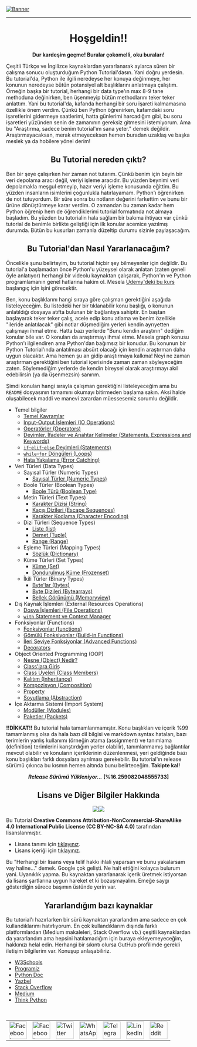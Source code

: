 
[![Banner](https://github.com/myygunduz/My-Blender-Works/blob/main/assets/specialedition/python-eğitimi-video.gif)](https://github.com/myygunduz)

<hr>

<h1 align='center'> Hoşgeldin!! </h1>

<p align=center> <b>Dur kardeşim geçme! Buralar çokomelli, oku buraları!</b> </p>

Çeşitli Türkçe ve İngilizce kaynaklardan yararlanarak aylarca süren bir çalışma sonucu oluşturduğum Python Tutorial'dasın. Yani doğru yerdesin. Bu tutorial'da, Python ile ilgili neredeyse her konuya değinmeye, her konunun neredeyse bütün potansiyel alt başlıklarını anlatmaya çalıştım. Örneğin başka bir tutorial, herhangi bir data type'ın max 8-9 tane methoduna değinirken, ben üşenmeyip bütün methodlarını teker teker anlattım. Yani bu tutorial'da, kafanda herhangi bir soru işareti kalmamasına özellikle önem verdim. Çünkü ben Python öğrenirken, kafamdaki soru işaretlerini gidermeye saatlerimi, hatta günlerimi harcadığım gibi, bu soru işaretleri yüzünden senin de zamanının gereksiz gitmesini istemiyorum. Ama bu "Araştırma, sadece benim tutorial'ım sana yeter." demek değildir. Araştırmayacaksan, merak etmeyeceksen hemen buradan uzaklaş ve başka meslek ya da hobilere yönel derim!

<h2 align='center'> Bu Tutorial nereden çıktı? </h2>

Ben bir şeye çalışırken her zaman not tutarım. Çünkü benim için beyin bir veri depolama aracı değil, veriyi işleme aracıdır. Bu yüzden beynimi veri depolamakla meşgul etmeyip, hazır veriyi işleme konusunda eğittim. Bu yüzden insanların isimlerini çoğunlukla hatırlayamam. Python'ı öğrenirken de not tutuyordum. Bir süre sonra bu notların değerini farkettim ve bunu bir ürüne dönüştürmeye karar verdim. O zamandan bu zaman kadar hem Python öğrenip hem de öğrendiklerimi tutorial formatında not almaya başladım. Bu yüzden bu tutorialin hala sağlam bir bakıma ihtiyacı var çünkü tutorial de benimle birlikte geliştiği için ilk konular acemice yazılmış durumda. Bütün bu kusurları zamanla düzeltip durumu sizinle paylaşacağım.

<h2 align='center'> Bu Tutorial'dan Nasıl Yararlanacağım? </h2>

Öncelikle şunu belirteyim, bu tutorial hiçbir şey bilmeyenler için değildir. Bu tutorial'a başlamadan önce Python'u yüzeysel olarak anlatan (zaten geneli öyle anlatıyor) herhangi bir videolu kaynaktan çalışarak, Python'ın ve Python programlamanın genel hatlarına hakim ol. Mesela [Udemy'deki bu kurs](https://www.udemy.com/course/sifirdan-ileri-seviyeye-python/) başlangıç için işini görecektir.

Ben, konu başlıklarını hangi sıraya göre çalışman gerektiğini aşağıda listeleyeceğim. Bu listedeki her bir tıklanabilir konu başlığı, o konunun anlatıldığı dosyaya atıfta bulunan bir bağlantıya sahiptir. En baştan başlayarak teker teker çalış, acele edip konu atlama ve benim özellikle "ileride anlatılacak" gibi notlar düşmediğim yerleri kendin ayrıyetten çalışmayı ihmal etme. Hatta bazı yerlerde "Bunu kendin araştırın" dediğim konular bile var. O konuları da araştırmayı ihmal etme. Mesela graph konusu Python'ı ilgilendiren ama Python'dan bağımsız bir konudur. Bu konunun bir Python Tutorial'ında anlatılması absürt olacağı için kendin araştırman daha uygun olacaktır. Ama hemen şu an gidip araştırmaya kalkma! Neyi ne zaman araştırman gerektiğini ben tutorial içerisinde zaman zaman söyleyeceğim zaten. Söylemediğim yerlerde de kendin bireysel olarak araştırmayı akıl edebilirsin (ya da üşenmezsin) sanırım.

Şimdi konuları hangi sırayla çalışman gerektiğini listeleyeceğim ama bu `README` dosyasının tamamını okumayı bitirmeden başlama sakın. Aksi halde oluşabilecek maddi ve manevi zarardan müessesemiz sorumlu değildir.
- Temel bilgiler
    - [Temel Kavramlar](https://github.com/e-k-eyupoglu/python_tutorial/blob/main/python_tutorial/basic_concepts.md)
    - [Input-Output İşlemleri (IO Operations)](https://github.com/e-k-eyupoglu/python_tutorial/blob/main/python_tutorial/IO.md)
    - [Operatörler (Operators)](https://github.com/e-k-eyupoglu/python_tutorial/blob/main/python_tutorial/operators.md)
    - [Deyimler, İfadeler ve Anahtar Kelimeler (Statements, Expressions and Keywords)](https://github.com/e-k-eyupoglu/python_tutorial/blob/main/python_tutorial/statements/statements_and_keywords.md)
    - [`if`-`elif`-`else` Deyimleri (Statements)](https://github.com/e-k-eyupoglu/python_tutorial/blob/main/python_tutorial/statements/if-elif-else.md)
    - [`while`-`for` Döngüleri (Loops)](https://github.com/e-k-eyupoglu/python_tutorial/blob/main/python_tutorial/statements/while-for_loops.md)
    - [Hata Yakalama (Error Catching)](https://github.com/e-k-eyupoglu/python_tutorial/blob/main/python_tutorial/statements/error_catching.md)
- Veri Türleri (Data Types)
    - Sayısal Türler (Numeric Types)
        - [Sayısal Türler (Numeric Types)](https://github.com/e-k-eyupoglu/python_tutorial/blob/main/python_tutorial/data_types/numeric_types/numeric_types.md)
    - Boole Türler (Boolean Types)
        - [Boole Türü (Boolean Type)](https://github.com/e-k-eyupoglu/python_tutorial/blob/main/python_tutorial/data_types/boolean_types/bool.md)
    - Metin Türleri (Text Types)
        - [Karakter Dizisi (String)](https://github.com/e-k-eyupoglu/python_tutorial/blob/main/python_tutorial/data_types/text_type/string.md)
        - [Kaçış Dizileri (Escape Sequences)](https://github.com/e-k-eyupoglu/python_tutorial/blob/main/python_tutorial/data_types/text_type/escape_sequences.md)
        - [Karakter Kodlama (Character Encoding)](https://github.com/e-k-eyupoglu/python_tutorial/blob/main/python_tutorial/data_types/text_type/character_encoding.md)
    - Dizi Türleri (Sequence Types)
        - [Liste (list)](https://github.com/e-k-eyupoglu/python_tutorial/blob/main/python_tutorial/data_types/sequence_types/list.md)
        - [Demet (Tuple)](https://github.com/e-k-eyupoglu/python_tutorial/blob/main/python_tutorial/data_types/sequence_types/tuple.md)
        - [Range (Range)](https://github.com/e-k-eyupoglu/python_tutorial/blob/main/python_tutorial/data_types/sequence_types/range.md)
    - Eşleme Türleri (Mapping Types)
        - [Sözlük (Dictionary)](https://github.com/e-k-eyupoglu/python_tutorial/blob/main/python_tutorial/data_types/mapping_type/dictionary.md)
    - Küme Türleri (Set Types)
        - [Küme (Set)](https://github.com/e-k-eyupoglu/python_tutorial/blob/main/python_tutorial/data_types/set_types/set.md)
        - [Dondurulmuş Küme (Frozenset)](https://github.com/e-k-eyupoglu/python_tutorial/blob/main/python_tutorial/data_types/set_types/frozenset.md)
    - İkili Türler (Binary Types)
        - [Byte'lar (Bytes)](https://github.com/e-k-eyupoglu/python_tutorial/blob/main/python_tutorial/data_types/binary_types/bytes.md)
        - [Byte Dizileri (Bytearrays)](https://github.com/e-k-eyupoglu/python_tutorial/blob/main/python_tutorial/data_types/binary_types/bytearrays.md)
        - [Bellek Görünümü (Memoryview)](https://github.com/e-k-eyupoglu/python_tutorial/blob/main/python_tutorial/data_types/binary_types/memoryview.md)
- Dış Kaynak İşlemleri (External Resources Operations)
    - [Dosya İşlemleri (File Operations)](https://github.com/e-k-eyupoglu/python_tutorial/blob/main/python_tutorial/file_operations.md)
    - [`with` Statement ve Context Manager](https://github.com/e-k-eyupoglu/python_tutorial/blob/main/python_tutorial/statements/with_ve_context_manager.md)
- Fonksiyonlar (Functions)
    - [Fonksiyonlar (functions)](https://github.com/e-k-eyupoglu/python_tutorial/blob/main/python_tutorial/fonksiyonlar/functions.md)
    - [Gömülü Fonksiyonlar (Build-in Functions)](https://github.com/e-k-eyupoglu/python_tutorial/blob/main/python_tutorial/fonksiyonlar/build-in_functions.md)
    - [İleri Seviye Fonksiyonlar (Advanced Functions)](https://github.com/e-k-eyupoglu/python_tutorial/blob/main/python_tutorial/fonksiyonlar/advanced_functions.md)
    - [Decorators](https://github.com/e-k-eyupoglu/python_tutorial/blob/main/python_tutorial/fonksiyonlar/decorators.md)
- Object Oriented Programming (OOP)
    - [Nesne (Object) Nedir?](https://github.com/e-k-eyupoglu/python_tutorial/blob/main/python_tutorial/OOP/what_is_object.md)
    - [Class'lara Giriş](https://github.com/e-k-eyupoglu/python_tutorial/blob/main/python_tutorial/OOP/beginning_of_classes.md)
    - [Class Üyeleri (Class Members)](https://github.com/e-k-eyupoglu/python_tutorial/blob/main/python_tutorial/OOP/class_members.md)
    - [Kalıtım (Inheritance)](https://github.com/e-k-eyupoglu/python_tutorial/blob/main/python_tutorial/OOP/Inheritance.md)
    - [Kompozisyon (Composition)](https://github.com/e-k-eyupoglu/python_tutorial/blob/main/python_tutorial/OOP/composition.md)
    - [Property](https://github.com/e-k-eyupoglu/python_tutorial/blob/main/python_tutorial/OOP/property.md)
    - [Soyutlama (Abstraction)](https://github.com/e-k-eyupoglu/python_tutorial/blob/main/python_tutorial/OOP/abstract.md)
- İçe Aktarma Sistemi (Import System)
    - [Modüller (Modules)](https://github.com/e-k-eyupoglu/python_tutorial/blob/main/python_tutorial/modules.md)
    - [Paketler (Packets)](https://github.com/e-k-eyupoglu/python_tutorial/blob/main/python_tutorial/packets.md)

**!!DİKKAT!!** Bu tutorial hala tamamlanmamıştır. Konu başlıkları ve içerik %99 tamamlanmış olsa da hala bazı dil bilgisi ve markdown syntax hataları, bazı terimlerin yanlış kullanımı (örneğin atama (assignment) ve tanımlama (definition) terimlerini karıştırdığım yerler olabilir), tanımlanmamış bağlantılar mevcut olabilir ve konuların içeriklerinin düzenlenmesi, yeri geldiğinde bazı konu başlıkları farklı dosyalara ayrılması gerekebilir. Bu tutorial'ın release sürümü çıkınca bu kısmın hemen altında bunu belirteceğim. **Takipte kal!**

<p align=center> <b><i>Release Sürümü Yükleniyor...</b></i> <b>[%16.259082048555733]</b> </p>

<h2 align='center'> Lisans ve Diğer Bilgiler Hakkında </h2>
<p align=center><img src="https://img.shields.io/static/v1?label=&message=Python&style=flat-square&logo=python&labelColor=346b9a&color=346b9a&logoColor=ffffff"/><img src="https://img.shields.io/static/v1?label=Version&message=3.9.2&style=flat-square&labelColor=green&color=green"/></p>

Bu Tutorial **Creative Commons Attribution-NonCommercial-ShareAlike 4.0 International Public License (CC BY-NC-SA 4.0)** tarafından lisanslanmıştır.
- Lisans tanımı için [tıklayınız](https://creativecommons.org/licenses/by-nc-sa/4.0/).
- Lisans içeriği için [tıklayınız](https://creativecommons.org/licenses/by-nc-sa/4.0/legalcode).

Bu "Herhangi bir lisans veya telif hakkı ihlali yaparsan ve bunu yakalarsam vay haline..." demek. Google çok gelişti. Ne halt ettiğini kolayca bulurum yani. Uyanıklık yapma. Bu kaynaktan yararlanarak içerik üretmek istiyorsan da lisans şartlarına uygun hareket et ki bozuşmayalım. Emeğe saygı gösterdiğin sürece başımın üstünde yerin var.

<h2 align='center'> Yararlandığım bazı kaynaklar </h2>

Bu tutorial'ı hazırlarken bir sürü kaynaktan yararlandım ama sadece en çok kullandıklarımı hatırlıyorum. En çok kullandıklarım dışında farklı platformlardan (Medium makaleleri, Stack Overflow vb.) çeşitli kaynaklardan da yararlandım ama hepsini hatılamadığım için buraya ekleyemeyeceğim, hakkınızı helal edin. Herhangi bir sıkıntı olursa GutHub profilimde gerekli iletişim bilgilerim var. Konuşup anlaşabiliriz.

- [W3Schools](https://www.w3schools.com/python/ "https://www.w3schools.com/python/")
- [Programiz](https://www.programiz.com/python-programming "https://www.programiz.com/python-programming")
- [Python Doc](https://docs.python.org/3/ "https://docs.python.org/3/")
- [Yazbel](https://python-istihza.yazbel.com/ "https://python-istihza.yazbel.com/")
- [Stack Overflow](https://stackoverflow.com/ "https://stackoverflow.com/")
- [Medium](https://medium.com/ "https://medium.com/")
- [Think Python](https://greenteapress.com/thinkpython/html/index.html "https://greenteapress.com/thinkpython/html/index.html")
<br>
<table align='center'>
	<tr>
		<td>
			<a href="https://web.facebook.com/sharer.php?t=Güzel%20bir%20Python%20eğitimi%20buldum%20bir%20göz%20at&u=https://github.com/e-k-eyupoglu/python_tutorial&_rdc=1&_rdr">
				<img src="https://github.com/gayanvoice/github-active-users-monitor/raw/master/public/images/icons/facebook.svg" height="48" width="48" alt="Facebook"/>
			</a>
		</td>
		<td>
			<a href="https://www.facebook.com/dialog/send?link=https://github.com/e-k-eyupoglu/python_tutorial&app_id=291494419107518&redirect_uri=https://github.com/e-k-eyupoglu/python_tutorial">
				<img src="https://github.com/gayanvoice/github-active-users-monitor/raw/master/public/images/icons/facebook_messenger.svg" height="48" width="48" alt="Facebook Messenger"/>
			</a>
		</td>
		<td>
			<a href="https://twitter.com/intent/tweet?text=Güzel%20bir%20Python%20eğitimi%20buldum%20bir%20göz%20at&url=https://github.com/e-k-eyupoglu/python_tutorial">
				<img src="https://github.com/gayanvoice/github-active-users-monitor/raw/master/public/images/icons/twitter.svg" height="48" width="48" alt="Twitter"/>
			</a>
		</td>
		<td>
			<a href="https://web.whatsapp.com/send?text=Güzel%20bir%20Python%20eğitimi%20buldum%20bir%20göz%20at https://github.com/e-k-eyupoglu/python_tutorial">
				<img src="https://github.com/gayanvoice/github-active-users-monitor/blob/master/public/images/icons/whatsapp.svg" height="48" width="48" alt="WhatsApp"/>
			</a>
		</td>
		<td>
			<a href="https://t.me/share/url?url=https://github.com/e-k-eyupoglu/python_tutorial&text=Güzel%20bir%20Python%20eğitimi%20buldum%20bir%20göz%20at">
				<img src="https://github.com/gayanvoice/github-active-users-monitor/blob/master/public/images/icons/telegram.svg" height="48" width="48" alt="Telegram"/>
			</a>
		</td>
		<td>
			<a href="https://www.linkedin.com/shareArticle?title=Güzel%20bir%20Python%20eğitimi%20buldum%20bir%20göz%20at&url=https://github.com/e-k-eyupoglu/python_tutorial">
				<img src="https://github.com/gayanvoice/github-active-users-monitor/blob/master/public/images/icons/linkedin.svg" height="48" width="48" alt="LinkedIn"/>
			</a>
		</td>
		<td>
			<a href="https://www.reddit.com/submit?title=Güzel%20bir%20Python%20eğitimi%20buldum%20bir%20göz%20at&url=https://github.com/e-k-eyupoglu/python_tutorial">
				<img src="https://github.com/gayanvoice/github-active-users-monitor/blob/master/public/images/icons/reddit.svg" height="48" width="48" alt="Reddit"/>
			</a>
		</td>
	</tr>
</table>